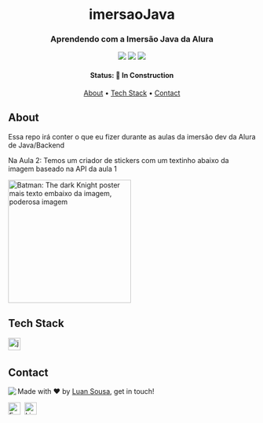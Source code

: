 <h1 align="center">
	imersaoJava
</h1>

<h3 align="center">
	Aprendendo com a Imersão Java da Alura
</h3>

<p align="center">
	<img src="https://img.shields.io/github/repo-size/Luan3zK/imersaoJava?color=green"/>
	<img src="https://img.shields.io/github/last-commit/Luan3zK/imersaoJava?color=green"/>
	<img src="https://img.shields.io/github/languages/count/Luan3zK/imersaoJava?color=green"/>
</p>

<h4 align="center">
	Status: 🚧 In Construction
</h4>

<p align="center">
	<a href="#about">About</a> •
	<a href="#tech-stack">Tech Stack</a> •
	<a href="#contact">Contact</a> 
</p>

## About
Essa repo irá conter o que eu fizer durante as aulas da imersão dev da Alura de Java/Backend

<p>Na Aula 2: Temos um criador de stickers com um textinho abaixo da imagem baseado na API da aula 1</p>
<img src="https://user-images.githubusercontent.com/107517953/180312357-b00c6710-1585-4774-9def-c03cea0f5b74.png" alt="Batman: The dark Knight poster mais texto embaixo da imagem, poderosa imagem" height=250>

## Tech Stack
<img src="https://img.shields.io/badge/Java-05122A?style=flat&logo=java" alt="java Badge" height="25">&nbsp;

## Contact
<img align="left" src="https://avatars.githubusercontent.com/Luan3zK?size=100">

Made with ❤️ by [Luan Sousa](https://github.com/Luan3zK), get in touch!

<a href="mailto:luan16167@gmail.com" target="_blank"><img src="https://img.shields.io/badge/Email-D14836?style=flat&logo=gmail&logoColor=white" alt="Email Badge" height="25"></a>&nbsp;
<a href="https://www.linkedin.com/in/sousinha" target="_blank"><img src="https://img.shields.io/badge/Linkedin-0077B5?style=flat&logo=linkedin&logoColor=white" alt="LinkedIn Badge" height="25"></a>&nbsp;

<br clear="left"/>
